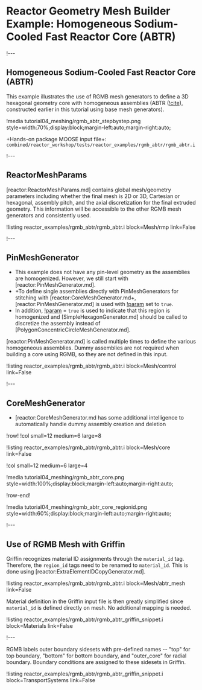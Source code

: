 # Reactor Geometry Mesh Builder Example: Homogeneous Sodium-Cooled Fast Reactor Core (ABTR)

!---

## Homogeneous Sodium-Cooled Fast Reactor Core (ABTR)

This example illustrates the use of RGMB mesh generators to define a 3D hexagonal geometry core with homogeneous assemblies (ABTR ([!cite](shemon2015abtr)), constructed earlier in this tutorial using base mesh generators).

!media tutorial04_meshing/rgmb_abtr_stepbystep.png
       style=width:70%;display:block;margin-left:auto;margin-right:auto;

+Hands-on package MOOSE input file+: `combined/reactor_workshop/tests/reactor_examples/rgmb_abtr/rgmb_abtr.i`

!---

## ReactorMeshParams

[reactor:ReactorMeshParams.md] contains global mesh/geometry parameters including whether the final mesh is 2D or 3D, Cartesian or hexagonal, assembly pitch, and the axial discretization for the final extruded geometry. This information will be accessible to the other RGMB mesh generators and consistently used.

!listing reactor_examples/rgmb_abtr/rgmb_abtr.i
         block=Mesh/rmp
         link=False

!---

## PinMeshGenerator

- This example does not have any pin-level geometry as the assemblies are homogenized. However, we still start with [reactor:PinMeshGenerator.md].
- +To define single assemblies directly with PinMeshGenerators for stitching with [reactor:CoreMeshGenerator.md+, [reactor:PinMeshGenerator.md] is used with [!param](/Mesh/PinMeshGenerator/use_as_assembly) set to `true`.
- In addition, [!param](/Mesh/PinMeshGenerator/homogenized) = `true` is used to indicate that this region is homogenized and [SimpleHexagonGenerator.md] should be called to discretize the assembly instead of [PolygonConcentricCircleMeshGenerator.md].

[reactor:PinMeshGenerator.md] is called multiple times to define the various homogeneous assemblies. Dummy assemblies are not required when building a core using RGMB, so they are not defined in this input.

!listing reactor_examples/rgmb_abtr/rgmb_abtr.i
         block=Mesh/control
         link=False

!---

## CoreMeshGenerator

- [reactor:CoreMeshGenerator.md has some additional intelligence to automatically handle dummy assembly creation and deletion

!row!
!col small=12 medium=6 large=8

!listing reactor_examples/rgmb_abtr/rgmb_abtr.i
         block=Mesh/core
         link=False

!col small=12 medium=6 large=4

!media tutorial04_meshing/rgmb_abtr_core.png
       style=width:100%;display:block;margin-left:auto;margin-right:auto;

!row-end!

!media tutorial04_meshing/rgmb_abtr_core_regionid.png
       style=width:60%;display:block;margin-left:auto;margin-right:auto;

!---

## Use of RGMB Mesh with Griffin

Griffin recognizes material ID assignments through the `material_id` tag. Therefore, the `region_id` tags need to be renamed to `material_id`. This is done using [reactor:ExtraElementIDCopyGenerator.md].

!listing reactor_examples/rgmb_abtr/rgmb_abtr.i
         block=Mesh/abtr_mesh
         link=False

Material definition in the Griffin input file is then greatly simplified since `material_id` is defined directly on mesh. No additional mapping is needed.

!listing reactor_examples/rgmb_abtr/rgmb_abtr_griffin_snippet.i
         block=Materials
         link=False

!---

RGMB labels outer boundary sidesets with pre-defined names -- "top" for top boundary, "bottom" for bottom boundary, and "outer_core" for radial boundary. Boundary conditions are assigned to these sidesets in Griffin.

!listing reactor_examples/rgmb_abtr/rgmb_abtr_griffin_snippet.i
         block=TransportSystems
         link=False
